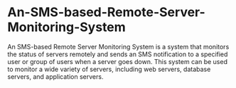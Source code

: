 # An-SMS-based-Remote-Server-Monitoring-System
An SMS-based Remote Server Monitoring System is a system that monitors the status of servers remotely and sends an SMS notification to a specified user or group of users when a server goes down. This system can be used to monitor a wide variety of servers, including web servers, database servers, and application servers.
